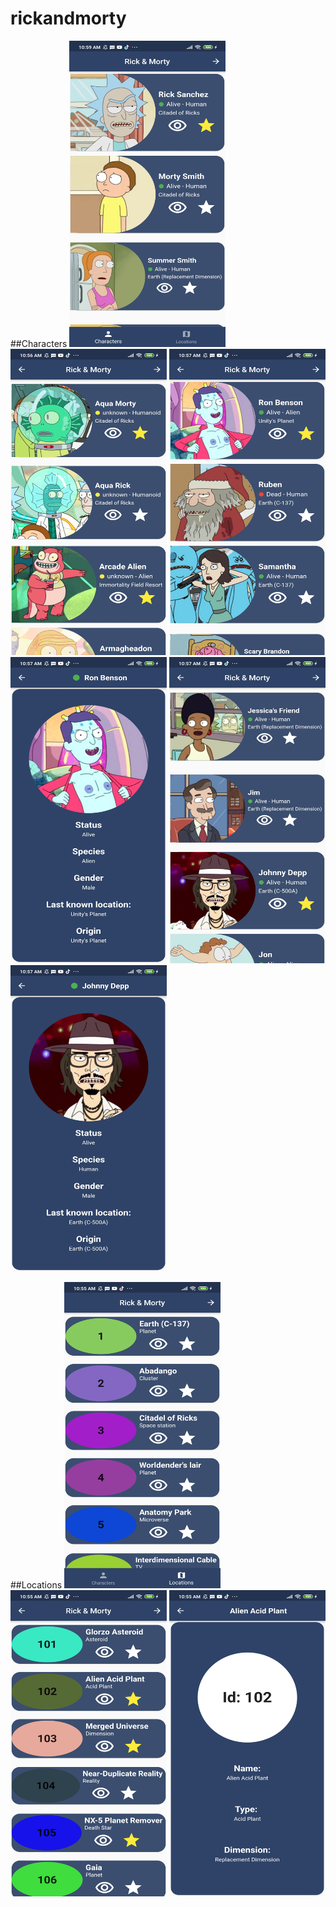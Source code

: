 # rickandmorty

##Characters
<img src="/assets/1.jpg" width="250" height="490">
<img src="/assets/2.jpg" width="250" height="490">
<img src="/assets/3.jpg" width="250" height="490">
<img src="/assets/5.jpg" width="250" height="490">
<img src="/assets/6.jpg" width="250" height="490">
<img src="/assets/7.jpg" width="250" height="490">

##Locations
<img src="/assets/8.jpg" width="250" height="490">
<img src="/assets/9.jpg" width="250" height="490">
<img src="/assets/10.jpg" width="250" height="490">
